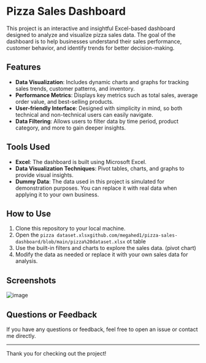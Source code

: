 # Pizza Sales Dashboard

This project is an interactive and insightful Excel-based dashboard designed to analyze and visualize pizza sales data. The goal of the dashboard is to help businesses understand their sales performance, customer behavior, and identify trends for better decision-making.

## Features
- **Data Visualization**: Includes dynamic charts and graphs for tracking sales trends, customer patterns, and inventory.
- **Performance Metrics**: Displays key metrics such as total sales, average order value, and best-selling products.
- **User-friendly Interface**: Designed with simplicity in mind, so both technical and non-technical users can easily navigate.
- **Data Filtering**: Allows users to filter data by time period, product category, and more to gain deeper insights.

## Tools Used
- **Excel**: The dashboard is built using Microsoft Excel.
- **Data Visualization Techniques**: Pivot tables, charts, and graphs to provide visual insights.
- **Dummy Data**: The data used in this project is simulated for demonstration purposes. You can replace it with real data when applying it to your own business.

## How to Use
1. Clone this repository to your local machine.
2. Open the `pizza dataset.xlsxgithub.com/megahed1/pizza-sales-dashboard/blob/main/pizza%20dataset.xlsx` ot table
4. Use the built-in filters and charts to explore the sales data. (pivot chart)
5. Modify the data as needed or replace it with your own sales data for analysis.

## Screenshots
![image](https://github.com/user-attachments/assets/3d40eca9-71ee-4eb0-8558-79d0f252d03b)


## Questions or Feedback
If you have any questions or feedback, feel free to open an issue or contact me directly.

---

Thank you for checking out the project! 
